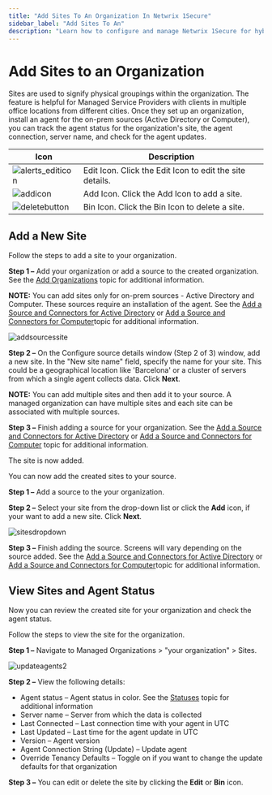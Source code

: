 ```yaml
---
title: "Add Sites To An Organization In Netwrix 1Secure"
sidebar_label: "Add Sites To An"
description: "Learn how to configure and manage Netwrix 1Secure for hybrid security. This guide covers setup, monitoring, and analytics to help secure cloud and on prem data"
---
```


# Add Sites to an Organization

Sites are used to signify physical groupings within the organization. The feature is helpful for
Managed Service Providers with clients in multiple office locations from different cities. Once they
set up an organization, install an agent for the on-prem sources (Active Directory or Computer), you
can track the agent status for the organization's site, the agent connection, server name, and check
for the agent updates.

| Icon                                                                           | Description                                              |
| ------------------------------------------------------------------------------ | -------------------------------------------------------- |
| ![alerts_editicon](/img/product_docs/1secure/integration/alerts_editicon.webp) | Edit Icon. Click the Edit Icon to edit the site details. |
| ![addicon](/img/product_docs/1secure/admin/organizations/addicon.webp)         | Add Icon. Click the Add Icon to add a site.              |
| ![deletebutton](/img/product_docs/1secure/integration/deletebutton.webp)       | Bin Icon. Click the Bin Icon to delete a site.           |

## Add a New Site

Follow the steps to add a site to your organization.

**Step 1 –** Add your organization or add a source to the created organization. See the
[Add Organizations](/docs/1secure/administration/organizations/managing-organizations.md) topic for additional information.

**NOTE:** You can add sites only for on-prem sources - Active Directory and Computer. These sources
require an installation of the agent. See the
[Add a Source and Connectors for Active Directory](/docs/1secure/data-sources/active-directory.md) or
[Add a Source and Connectors for Computer](/docs/1secure/data-sources/computers.md)topic for additional
information.

![addsourcessite](/img/product_docs/1secure/admin/organizations/addsourcessite.webp)

**Step 2 –** On the Configure source details window (Step 2 of 3) window, add a new site. In the
"New site name" field, specify the name for your site. This could be a geographical location like
'Barcelona' or a cluster of servers from which a single agent collects data. Click **Next**.

**NOTE:** You can add multiple sites and then add it to your source. A managed organization can have
multiple sites and each site can be associated with multiple sources.

**Step 3 –** Finish adding a source for your organization. See the
[Add a Source and Connectors for Active Directory](/docs/1secure/data-sources/active-directory.md) or
[Add a Source and Connectors for Computer](/docs/1secure/data-sources/computers.md) topic for additional
information.

The site is now added.

You can now add the created sites to your source.

**Step 1 –** Add a source to the your organization.

**Step 2 –** Select your site from the drop-down list or click the **Add** icon, if your want to add
a new site. Click **Next**.

![sitesdropdown](/img/product_docs/1secure/admin/organizations/sitesdropdown.webp)

**Step 3 –** Finish adding the source. Screens will vary depending on the source added. See the
[Add a Source and Connectors for Active Directory](/docs/1secure/data-sources/active-directory.md) or
[Add a Source and Connectors for Computer](/docs/1secure/data-sources/computers.md)topic for additional
information.

## View Sites and Agent Status

Now you can review the created site for your organization and check the agent status.

Follow the steps to view the site for the organization.

**Step 1 –** Navigate to Managed Organizations > "your organization" > Sites.

![updateagents2](/img/product_docs/1secure/admin/updateagents2.webp)

**Step 2 –** View the following details:

- Agent status – Agent status in color. See the [Statuses](/docs/1secure/index.md#system-health-dashboard) topic for additional
  information
- Server name – Server from which the data is collected
- Last Connected – Last connection time with your agent in UTC
- Last Updated – Last time for the agent update in UTC
- Version – Agent version
- Agent Connection String (Update) – Update agent
- Override Tenancy Defaults – Toggle on if you want to change the update defaults for that
  organization

**Step 3 –** You can edit or delete the site by clicking the **Edit** or **Bin** icon.
